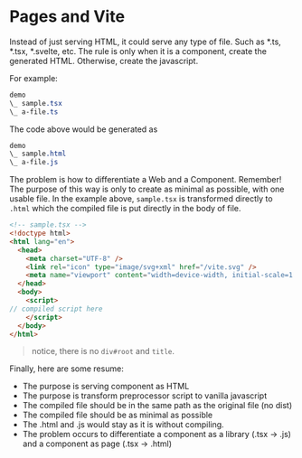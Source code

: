 # Pages and Vite

Instead of just serving HTML, it could serve any type of file. Such as *.ts, *.tsx, *.svelte, etc. 
The rule is only when it is a component, create the generated HTML. Otherwise, create the javascript.

For example:

```css
demo
\_ sample.tsx
\_ a-file.ts
```

The code above would be generated as

```css
demo
\_ sample.html
\_ a-file.js
```

The problem is how to differentiate a Web and a Component. Remember! The purpose of this way is only to create 
as minimal as possible, with one usable file. In the example above, `sample.tsx` is transformed directly to `.html` 
which the compiled file is put directly in the body of file.

```html
<!-- sample.tsx -->
<!doctype html>
<html lang="en">
  <head>
    <meta charset="UTF-8" />
    <link rel="icon" type="image/svg+xml" href="/vite.svg" />
    <meta name="viewport" content="width=device-width, initial-scale=1.0" />
  </head>
  <body>
    <script>
// compiled script here
    </script>
  </body>
</html>
```

> notice, there is no `div#root` and `title`.

Finally, here are some resume:
- The purpose is serving component as HTML
- The purpose is transform preprocessor script to vanilla javascript
- The compiled file should be in the same path as the original file (no dist)
- The compiled file should be as minimal as possible
- The .html and .js would stay as it is without compiling.
- The problem occurs to differentiate a component as a library (.tsx -> .js) and a component as page (.tsx -> .html)
